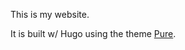 This is my website. 

It is built w/ Hugo using the theme [Pure](https://github.com/xiaoheiAh/hugo-theme-pure). 

